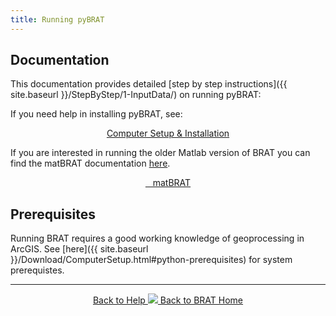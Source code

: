 ```yaml
---
title: Running pyBRAT
---
```

## Documentation

This documentation provides detailed [step by step instructions]({{ site.baseurl }}/StepByStep/1-InputData/) on running pyBRAT:

If you need help in installing pyBRAT, see:

<div align="center">
	<a class="hollow button" href="{{ site.baseurl }}/Download/ComputerSetup"><i class="fa fa-puzzle-piece"></i> Computer Setup & Installation </a>
</div>

If you are interested in running the older Matlab version of BRAT you can find the matBRAT documentation [here](https://riverscapes.github.io/matBRAT/).

<div align="center">
	<a class="hollow button" href="https://github.com/Riverscapes/matBRAT"> <i class="fa fa-github"></i>&nbsp;&nbsp; matBRAT  </a>
</div>

## Prerequisites

Running BRAT requires a good working knowledge of geoprocessing in ArcGIS.  See [here]({{ site.baseurl }}/Download/ComputerSetup.html#python-prerequisites) for system prerequistes. 

------
<div align="center">
	<a class="hollow button" href="{{ site.baseurl }}/Documentation"><i class="fa fa-info-circle"></i> Back to Help </a>
	<a class="hollow button" href="{{ site.baseurl }}/"><img src="{{ site.baseurl }}/assets/images/favicons/favicon-16x16.png">  Back to BRAT Home </a>  
</div>




